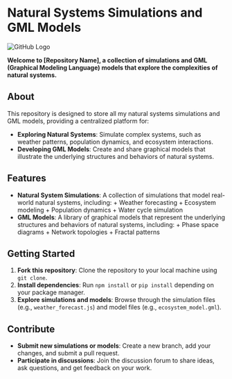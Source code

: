 **Natural Systems Simulations and GML Models**
==============================================

![GitHub Logo](https://github.com/symbols/blob/master/logos/github-icon.png)

**Welcome to [Repository Name], a collection of simulations and GML (Graphical Modeling
Language) models that explore the complexities of natural systems.**

**About**
--------

This repository is designed to store all my natural systems simulations and GML models,
providing a centralized platform for:

* **Exploring Natural Systems**: Simulate complex systems, such as weather patterns, population
dynamics, and ecosystem interactions.
* **Developing GML Models**: Create and share graphical models that illustrate the underlying
structures and behaviors of natural systems.

**Features**
------------

* **Natural System Simulations**: A collection of simulations that model real-world natural
systems, including:
        + Weather forecasting
        + Ecosystem modeling
        + Population dynamics
        + Water cycle simulation
* **GML Models**: A library of graphical models that represent the underlying structures and
behaviors of natural systems, including:
        + Phase space diagrams
        + Network topologies
        + Fractal patterns

**Getting Started**
-----------------

1. **Fork this repository**: Clone the repository to your local machine using `git clone`.
2. **Install dependencies**: Run `npm install` or `pip install` depending on your package
manager.
3. **Explore simulations and models**: Browse through the simulation files (e.g.,
`weather_forecast.js`) and model files (e.g., `ecosystem_model.gml`).

**Contribute**
-------------

* **Submit new simulations or models**: Create a new branch, add your changes, and submit a pull
request.
* **Participate in discussions**: Join the discussion forum to share ideas, ask questions, and
get feedback on your work.

